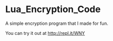 Lua_Encryption_Code
===================

A simple encryption program that I made for fun.

You can try it out at http://repl.it/WNY
